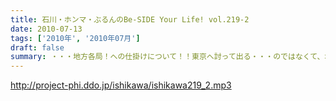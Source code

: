 ```yaml
---
title: 石川・ホンマ・ぶるんのBe-SIDE Your Life! vol.219-2
date: 2010-07-13
tags: ['2010年', '2010年07月']
draft: false
summary: ・・・地方各局！への仕掛けについて！！東京へ討って出る・・・のではなくて、地方に討って出るUターン！？就職方式プロモーションです。NAMAE
---
```


http://project-phi.ddo.jp/ishikawa/ishikawa219_2.mp3
